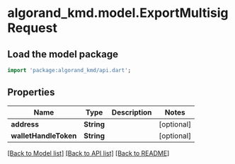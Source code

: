 # algorand_kmd.model.ExportMultisigRequest

## Load the model package
```dart
import 'package:algorand_kmd/api.dart';
```

## Properties
Name | Type | Description | Notes
------------ | ------------- | ------------- | -------------
**address** | **String** |  | [optional] 
**walletHandleToken** | **String** |  | [optional] 

[[Back to Model list]](../README.md#documentation-for-models) [[Back to API list]](../README.md#documentation-for-api-endpoints) [[Back to README]](../README.md)


